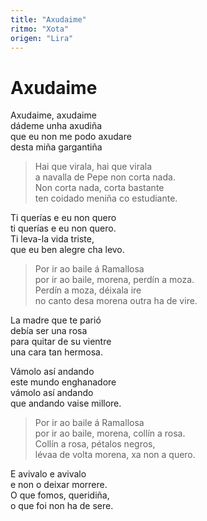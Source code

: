 ```yaml
---
title: "Axudaime"
ritmo: "Xota"
origen: "Lira"
---
```


# Axudaime

Axudaime, axudaime<br>dádeme unha axudiña<br>que eu non me podo axudare<br>desta miña gargantiña

>Hai que virala, hai que virala<br>a navalla de Pepe non corta nada.<br>Non corta nada, corta bastante<br>ten coidado meniña co estudiante.

Ti querías e eu non quero<br>ti querías e eu non quero.<br>Ti leva-la vida triste,<br>que eu ben alegre cha levo.

>Por ir ao baile á Ramallosa<br>por ir ao baile, morena, perdín a moza.<br>Perdín a moza, déixala ire<br>no canto desa morena outra ha de vire.

La madre que te parió<br>debía ser una rosa<br>para quitar de su vientre<br>una cara tan hermosa.

Vámolo así andando<br>este mundo enghanadore<br>vámolo así andando<br>que andando vaise millore.

>Por ir ao baile á Ramallosa<br>por ir ao baile, morena, collín a rosa.<br>Collín a rosa, pétalos negros,<br>lévaa de volta morena, xa non a quero.

E avivalo e avivalo<br>e non o deixar morrere.<br>O que fomos, queridiña,<br>o que foi non ha de sere.






